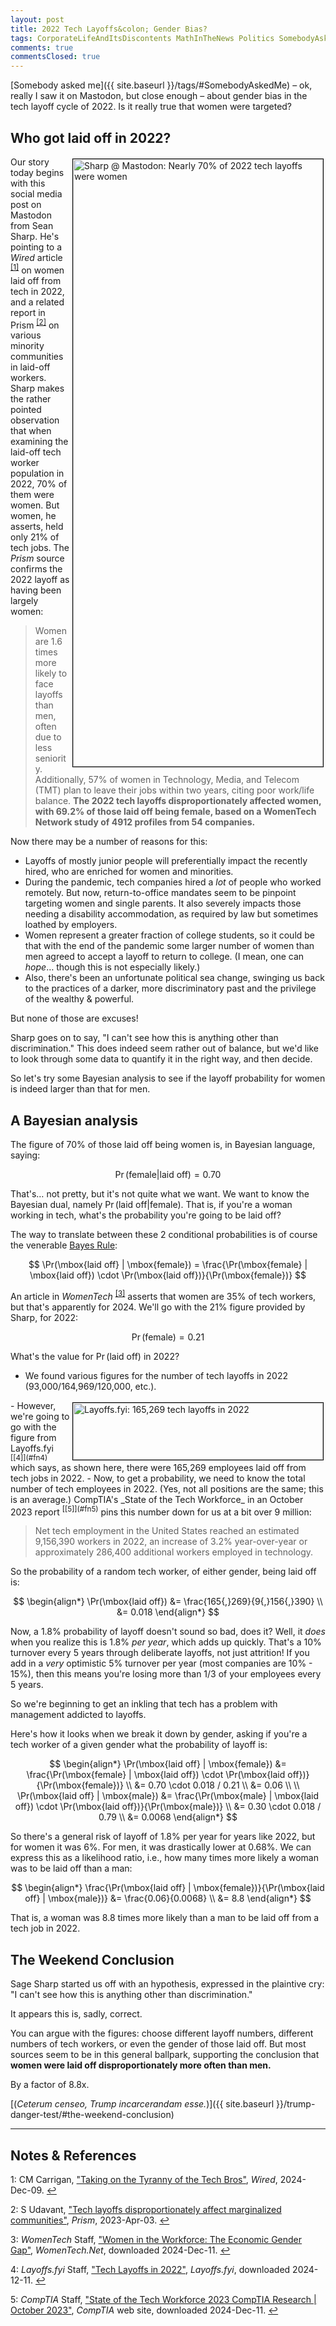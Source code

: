 ```yaml
---
layout: post
title: 2022 Tech Layoffs&colon; Gender Bias?
tags: CorporateLifeAndItsDiscontents MathInTheNews Politics SomebodyAskedMe Statistics
comments: true
commentsClosed: true
---
```


[Somebody asked me]({{ site.baseurl }}/tags/#SomebodyAskedMe) &ndash; ok, really I saw it
on Mastodon, but close enough &ndash; about gender bias in the tech layoff cycle of 2022.
Is it really true that women were targeted?  


## Who got laid off in 2022?  

<a href="https://toot.cat/@sphakos/113632110117495253"><img src="{{ site.baseurl }}/images/2024-12-11-2022-tech-layoffs-mastodon-1.jpg" width="400" height="972" alt="Sharp @ Mastodon: Nearly 70% of 2022 tech layoffs were women" title="Sharp @ Mastodon: Nearly 70% of 2022 tech layoffs were women" style="float: right; margin: 3px 3px 3px 3px; border: 1px solid #000000;"></a>
Our story today begins with this social media post on Mastodon from Sean Sharp.  He's
pointing to a _Wired_ article <sup id="fn1a">[[1]](#fn1)</sup> on women laid off from tech
in 2022, and a related report in Prism <sup id="fn2a">[[2]](#fn2)</sup> on various
minority communities in laid-off workers.  Sharp makes the rather pointed observation that
when examining the laid-off tech worker population in 2022, 70% of them were women.  But
women, he asserts, held only 21% of tech jobs.  The _Prism_ source confirms the 2022
layoff as having been largely women:  

> Women are 1.6 times more likely to face layoffs than men, often due to less
> seniority. Additionally, 57% of women in Technology, Media, and Telecom (TMT) plan to
> leave their jobs within two years, citing poor work/life balance. __The 2022 tech layoffs
> disproportionately affected women, with 69.2% of those laid off being female, based on a
> WomenTech Network study of 4912 profiles from 54 companies.__  

Now there may be a number of reasons for this:  
- Layoffs of mostly junior people will preferentially impact the recently hired, who are
  enriched for women and minorities.  
- During the pandemic, tech companies hired a _lot_ of people who worked remotely.  But
  now, return-to-office mandates seem to be pinpoint targeting women and single parents.
  It also severely impacts those needing a disability accommodation, as required by law but
  sometimes loathed by employers.  
- Women represent a greater fraction of college students, so it could be that with the end
  of the pandemic some larger number of women than men agreed to accept a layoff to return
  to college.  (I mean, one can _hope_&hellip; though this is not especially likely.)  
- Also, there's been an unfortunate political sea change, swinging us back to the
  practices of a darker, more discriminatory past and the privilege of the wealthy &amp; powerful.  
  
But none of those are excuses!  

Sharp goes on to say, "I can't see how this is anything other than discrimination."  This
does indeed seem rather out of balance, but we'd like to look through some data to
quantify it in the right way, and then decide.  

So let's try some Bayesian analysis to see if the layoff probability for women is indeed
larger than that for men.  


## A Bayesian analysis  

The figure of 70% of those laid off being women is, in Bayesian language, saying:  

$$
\Pr(\mbox{female} | \mbox{laid off}) = 0.70
$$

That's&hellip; not pretty, but it's not quite what we want.  We want to know the Bayesian
dual, namely $\Pr(\mbox{laid off} | \mbox{female})$.  That is, if you're a woman working
in tech, what's the probability you're going to be laid off?  

The way to translate between these 2 conditional probabilities is of course the venerable
[Bayes Rule](https://en.wikipedia.org/wiki/Bayes%27_theorem):  

$$
\Pr(\mbox{laid off} | \mbox{female}) = \frac{\Pr(\mbox{female} | \mbox{laid off}) \cdot \Pr(\mbox{laid off})}{\Pr(\mbox{female})}
$$

An article in _WomenTech_ <sup id="fn3a">[[3]](#fn3)</sup> asserts that women are 35% of
tech workers, but that's apparently for 2024.  We'll go with the 21% figure provided by
Sharp, for 2022:  

$$
\Pr(\mbox{female}) = 0.21
$$

What's the value for $\Pr(\mbox{laid off})$ in 2022?  
- We found various figures for the number of tech layoffs in 2022 (93,000/164,969/120,000,
  etc.).  
<img src="{{ site.baseurl }}/images/2024-12-11-2022-tech-layoffs-layoffs.fyi-1.jpg" width="400" height="91" alt="Layoffs.fyi: 165,269 tech layoffs in 2022" title="Layoffs.fyi: 165,269 tech layoffs in 2022" style="float: right; margin: 3px 3px 3px 3px; border: 1px solid #000000;">
- However, we're going to go with the figure from Layoffs.fyi <sup id="fn4a">[[4]](#fn4)</sup>
  which says, as shown here, there were 165,269 employees laid off from tech jobs
  in 2022.  
- Now, to get a probability, we need to know the total number of tech employees in 2022.
  (Yes, not all positions are the same; this is an average.)  CompTIA's
  _State of the Tech Workforce_ in an October 2023 report <sup id="fn5a">[[5]](#fn5)</sup>
  pins this number down for us at a bit over 9 million:  
  
  > Net tech employment in the United States reached an estimated 9,156,390 workers in
  > 2022, an increase of 3.2% year-over-year or approximately 286,400 additional workers
  > employed in technology.  

So the probability of a random tech worker, of either gender, being laid off is:  

$$
\begin{align*}
  \Pr(\mbox{laid off}) &= \frac{165{,}269}{9{,}156{,}390} \\ 
					   &= 0.018
\end{align*}
$$

Now, a 1.8% probability of layoff doesn't sound so bad, does it?  Well, it _does_ when you
realize this is 1.8% _per year_, which adds up quickly.  That's a 10% turnover every 5
years through deliberate layoffs, not just attrition!  If you add in a _very_ optimistic
5% turnover per year (most companies are 10% - 15%), then this means you're losing more
than 1/3 of your employees every 5 years.  

So we're beginning to get an inkling that tech has a problem with management addicted to
layoffs.  

Here's how it looks when we break it down by gender, asking if you're a tech worker of a
given gender what the probability of layoff is:  

$$
\begin{align*}
  \Pr(\mbox{laid off} | \mbox{female}) &= \frac{\Pr(\mbox{female} | \mbox{laid off}) \cdot \Pr(\mbox{laid off})}{\Pr(\mbox{female})} \\
						               &= 0.70 \cdot 0.018 / 0.21 \\
						               &= 0.06 \\
\\
  \Pr(\mbox{laid off} | \mbox{male}) &= \frac{\Pr(\mbox{male} | \mbox{laid off}) \cdot \Pr(\mbox{laid off})}{\Pr(\mbox{male})} \\
					                 &= 0.30 \cdot 0.018 / 0.79 \\
					                 &= 0.0068
\end{align*}
$$

So there's a general risk of layoff of 1.8% per year for years like 2022, but for women it
was 6%.  For men, it was drastically lower at 0.68%.  We can express this as a likelihood
ratio, i.e., how many times more likely a woman was to be laid off than a man:  

$$
\begin{align*}
  \frac{\Pr(\mbox{laid off} | \mbox{female})}{\Pr(\mbox{laid off} | \mbox{male})} &= \frac{0.06}{0.0068} \\
                                                                                  &= 8.8
\end{align*}
$$

That is, a woman was 8.8 times more likely than a man to be laid off from a tech job
in 2022.  


## The Weekend Conclusion  

Sage Sharp started us off with an hypothesis, expressed in the plaintive cry: "I can't see
how this is anything other than discrimination."  

It appears this is, sadly, correct.  

You can argue with the figures: choose different layoff numbers, different numbers of tech
workers, or even the gender of those laid off.  But most sources seem to be in this
general ballpark, supporting the conclusion that __women were laid off disproportionately more often than men.__  

By a factor of 8.8x.  

[(_Ceterum censeo, Trump incarcerandam esse._)]({{ site.baseurl }}/trump-danger-test/#the-weekend-conclusion)  

---

## Notes &amp; References  

<!--
<sup id="fn1a">[[1]](#fn1)</sup>

<a id="fn1">1</a>: ***, ["***"](***), *** DOI: [***](***). [↩](#fn1a)  

<a href="{{ site.baseurl }}/images/***">
  <img src="{{ site.baseurl }}/images/***" width="400" height="***" alt="***" title="***" style="float: right; margin: 3px 3px 3px 3px; border: 1px solid #000000;">
</a>

<a href="***">
  <img src="{{ site.baseurl }}/images/***" width="550" height="***" alt="***" title="***" style="margin: 3px 3px 3px 3px; border: 1px solid #000000;">
</a>

<iframe width="400" height="224" src="***" allow="accelerometer; encrypted-media; gyroscope; picture-in-picture" allowfullscreen style="float: right; margin: 3px 3px 3px 3px; border: 1px solid #000000;"></iframe>
-->

<a id="fn1">1</a>: CM Carrigan, ["Taking on the Tyranny of the Tech Bros"](https://www.wired.com/story/tyranny-tech-bros-silicon-valley-activism/),  _Wired_, 2024-Dec-09. [↩](#fn1a)  

<a id="fn2">2</a>: S Udavant, ["Tech layoffs disproportionately affect marginalized communities"](https://prismreports.org/2023/04/03/tech-layoffs-marginalized-communities/), _Prism_, 2023-Apr-03. [↩](#fn2a)  

<a id="fn3">3</a>: _WomenTech_ Staff, ["Women in the Workforce: The Economic Gender Gap"](https://www.womentech.net/en-us/women-in-tech-stats#:~:text=The%202022%20tech%20layoffs%20disproportionately%20affected%20women%2C%20with%2069.2%25%20of%20those%20laid%20off%20being%20female%2C%20based%20on%20a%20WomenTech%20Network%20study%20of%204912%20profiles%20from%2054%20companies.), _WomenTech.Net_, downloaded 2024-Dec-11. [↩](#fn3a)  

<a id="fn4">4</a>: _Layoffs.fyi_ Staff, ["Tech Layoffs in 2022"](https://layoffs.fyi), _Layoffs.fyi_, downloaded 2024-12-11. [↩](#fn4a)  

<a id="fn5">5</a>: _CompTIA_ Staff, ["State of the Tech Workforce 2023 CompTIA Research \| October 2023"](https://www.comptia.org/content/research/state-of-the-tech-workforce-2023#:~:text=Net%20tech%20employment%20in%20the,additional%20workers%20employed%20in%20technology.), _CompTIA_ web site, downloaded 2024-Dec-11. [↩](#fn5a)  
